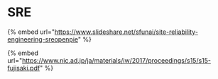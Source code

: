 # SRE



{% embed url="https://www.slideshare.net/sfunai/site-reliability-engineering-sreopenpie" %}

{% embed url="https://www.nic.ad.jp/ja/materials/iw/2017/proceedings/s15/s15-fujisaki.pdf" %}



